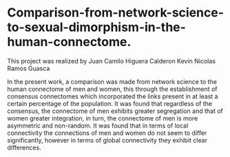 # Comparison-from-network-science-to-sexual-dimorphism-in-the-human-connectome.
This project was realized by
Juan Camilo Higuera Calderon
Kevin Nicolas Ramos Guasca

In the present work, a comparison was made from network science to the human connectome of men and women, this through the establishment of consensus connectomes which incorporated the links present in at least a certain percentage of the population. It was found that regardless of the consensus, the connectome of men exhibits greater segregation and that of women greater integration, in turn, the connectome of men is more asymmetric and non-random. It was found that in terms of local connectivity the connections of men and women do not seem to differ significantly, however in terms of global connectivity they exhibit clear differences.

